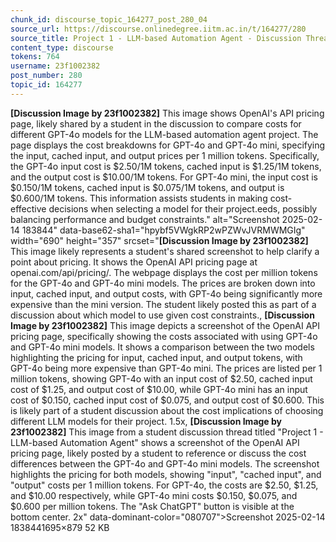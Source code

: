 ```yaml
---
chunk_id: discourse_topic_164277_post_280_04
source_url: https://discourse.onlinedegree.iitm.ac.in/t/164277/280
source_title: Project 1 - LLM-based Automation Agent - Discussion Thread [TDS Jan 2025]
content_type: discourse
tokens: 764
username: 23f1002382
post_number: 280
topic_id: 164277
---
```


**[Discussion Image by 23f1002382]** This image shows OpenAI's API pricing page, likely shared by a student in the discussion to compare costs for different GPT-4o models for the LLM-based automation agent project. The page displays the cost breakdowns for GPT-4o and GPT-4o mini, specifying the input, cached input, and output prices per 1 million tokens. Specifically, the GPT-4o input cost is $2.50/1M tokens, cached input is $1.25/1M tokens, and the output cost is $10.00/1M tokens. For GPT-4o mini, the input cost is $0.150/1M tokens, cached input is $0.075/1M tokens, and output is $0.600/1M tokens. This information assists students in making cost-effective decisions when selecting a model for their project.eeds, possibly balancing performance and budget constraints." alt="Screenshot 2025-02-14 183844" data-base62-sha1="hpybf5VWgkRP2wPZWvJVRMWMGIg" width="690" height="357" srcset="**[Discussion Image by 23f1002382]** This image likely represents a student's shared screenshot to help clarify a point about pricing. It shows the OpenAI API pricing page at openai.com/api/pricing/. The webpage displays the cost per million tokens for the GPT-4o and GPT-4o mini models. The prices are broken down into input, cached input, and output costs, with GPT-4o being significantly more expensive than the mini version. The student likely posted this as part of a discussion about which model to use given cost constraints., **[Discussion Image by 23f1002382]** This image depicts a screenshot of the OpenAI API pricing page, specifically showing the costs associated with using GPT-4o and GPT-4o mini models. It shows a comparison between the two models highlighting the pricing for input, cached input, and output tokens, with GPT-4o being more expensive than GPT-4o mini. The prices are listed per 1 million tokens, showing GPT-4o with an input cost of $2.50, cached input cost of $1.25, and output cost of $10.00, while GPT-4o mini has an input cost of $0.150, cached input cost of $0.075, and output cost of $0.600. This is likely part of a student discussion about the cost implications of choosing different LLM models for their project. 1.5x, **[Discussion Image by 23f1002382]** This image from a student discussion thread titled "Project 1 - LLM-based Automation Agent" shows a screenshot of the OpenAI API pricing page, likely posted by a student to reference or discuss the cost differences between the GPT-4o and GPT-4o mini models. The screenshot highlights the pricing for both models, showing "input", "cached input", and "output" costs per 1 million tokens. For GPT-4o, the costs are $2.50, $1.25, and $10.00 respectively, while GPT-4o mini costs $0.150, $0.075, and $0.600 per million tokens. The "Ask ChatGPT" button is visible at the bottom center. 2x" data-dominant-color="080707">Screenshot 2025-02-14 1838441695×879 52 KB

